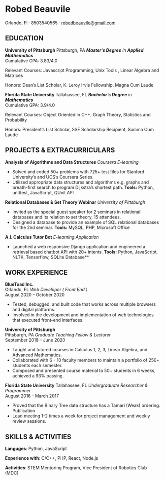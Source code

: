 # Robed Beauvile

Orlando, Fl · 8503540565 · robedbeauvile@gmail.com

## EDUCATION

**University of Pittsburgh**                                                           Pittsburgh, PA 
***Master's Degree** in **Applied Mathematics***  
Cumulative GPA: 3.83/4.0 

Relevant Courses: Javascript Programming, Unix Tools , Linear Algebra and Matrices

Honors: Dean’s List Scholar, K. Leroy Irvis Fellowship, Magna Cum Laude 

**Florida State University**                                         Tallahassee, FL 
***Bachelor’s Degree** in **Mathematics***                                                                            
Cumulative GPA: 3.9/4.0 

Relevant Courses: Object Oriented in C++, Graph Theory, Statistics and Probability 

Honors: President’s List Scholar, SSF Scholarship Recipient, Summa Cum Laude 

## PROJECTS & EXTRACURRICULARS

**Analysis of Algorithms and Data Structures** 
*Coursera E-learning*                                               

- Solved and coded 50+ problems with 725+ test files for Stanford University’s and UCS’s Coursera Series. 
- Utilized appropriate data structures and algorithms e.g. graphs and breath-first search to program Dijkstra’s shortest path. 
**Tools:** Python, unittest, JavaScript, QUnit API 

**Relational Databases & Set Theory Webinar** 
*University of Pittsburgh*                                                      

- Invited as the special guest speaker for 2 seminars in relational databases and its relation to set theory, 15 attendees. 
- Designed a database to provide an example of SQL relational databases for the 2nd seminar. 
**Tools:** MySQL, PHP, Microsoft Office 

**A.I. Calculus Tutor Bot** 
*E-learning Application*                                                             

- Launched a web responsive Django application and engineered a retrieval based chatbot API with 20+ intents. 
**Tools:** Python, JavaScript, NLTK, Tensorflow, SQLite Database** 

## WORK EXPERIENCE

**BlueToad Inc.**        
Orlando, FL 
*Web Developer ( Front End )*            
August 2020 – October 2020

- Tested, debugged, and built code that works across multiple browsers and digital platforms. 
- Involved in the development and implementation of web technologies that executed front-end interfaces. 

**University of Pittsburgh**    
Pittsburgh, PA 
*Graduate Teaching Fellow  & Lecturer*            
September 2018 – June 2020

- Taught and tutored courses in Calculus 1, 2, 3, Linear Algebra, and Advanced Mathematics. 
- Collaborated with 6 - 10 faculty members to maintain a portfolio of 250+ students each semester. 
- Composed and presented course material to 50+ students in 6 weeks, achieved a 93% passing. 

**Florida State University** 
Tallahassee, FL 
*Undergraduate Researcher & Programmer*                                            
August 2016 – March 2017

- Proved that the Binary Tree data structure has a Tamari (Weak) ordering. Publication 
- Lead meeting 1-2 times a week for project management and weekly review sessions. 

## SKILLS & ACTIVITIES

**Languges**: Python, JavaScript  

**Experience with**: C/C++, PHP, React, Node.js 

**Activities**: STEM Mentoring Program, Vice President of Robotics Club (MDC)
